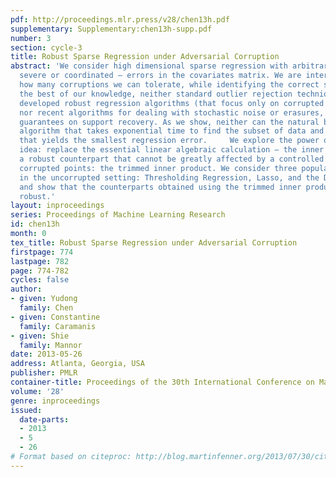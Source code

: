 ```yaml
---
pdf: http://proceedings.mlr.press/v28/chen13h.pdf
supplementary: Supplementary:chen13h-supp.pdf
number: 3
section: cycle-3
title: Robust Sparse Regression under Adversarial Corruption
abstract: 'We consider high dimensional sparse regression with arbitrary – possibly,
  severe or coordinated – errors in the covariates matrix. We are interested in understanding
  how many corruptions we can tolerate, while identifying the correct support. To
  the best of our knowledge, neither standard outlier rejection techniques, nor recently
  developed robust regression algorithms (that focus only on corrupted response variables),
  nor recent algorithms for dealing with stochastic noise or erasures, can provide
  guarantees on support recovery. As we show, neither can the natural brute force
  algorithm that takes exponential time to find the subset of data and support columns,
  that yields the smallest regression error.     We explore the power of a simple
  idea: replace the essential linear algebraic calculation – the inner product – with
  a robust counterpart that cannot be greatly affected by a controlled number of arbitrarily
  corrupted points: the trimmed inner product. We consider three popular algorithms
  in the uncorrupted setting: Thresholding Regression, Lasso, and the Dantzig selector,
  and show that the counterparts obtained using the trimmed inner product are provably
  robust.'
layout: inproceedings
series: Proceedings of Machine Learning Research
id: chen13h
month: 0
tex_title: Robust Sparse Regression under Adversarial Corruption
firstpage: 774
lastpage: 782
page: 774-782
cycles: false
author:
- given: Yudong
  family: Chen
- given: Constantine
  family: Caramanis
- given: Shie
  family: Mannor
date: 2013-05-26
address: Atlanta, Georgia, USA
publisher: PMLR
container-title: Proceedings of the 30th International Conference on Machine Learning
volume: '28'
genre: inproceedings
issued:
  date-parts:
  - 2013
  - 5
  - 26
# Format based on citeproc: http://blog.martinfenner.org/2013/07/30/citeproc-yaml-for-bibliographies/
---
```

